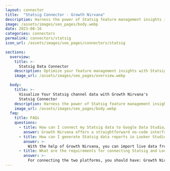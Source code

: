 ```yaml
---
layout: connector
title:  "Statsig Connector - Growth Nirvana"
description: Harness the power of Statsig feature management insights integrated into Looker Studio for strategic feature optimization decisions.
image: /assets/images/seo_pages/body.webp
date: 2023-08-16
categories: connectors
permalink: connectors/statsig
icon_url: /assets/images/seo_pages/connectors/statsig

sections:
  overview:
    title: >-
      Statsig Data Connector
    description: Optimize your feature management insights with Statsig integration. Seamlessly merge feature management data from Statsig with Looker Studio's analytical capabilities, unlocking insights that drive software release strategies, feature adoption, and operational excellence.
    image_url: /assets/images/seo_pages/overview.webp

  body:
    title: >-
      Visualize Your Statsig channel data with Growth Nirvana's
      Statsig Connector
    description: Harness the power of Statsig feature management insights integrated into Looker Studio for strategic feature optimization decisions.
    image_url: /assets/images/seo_pages/body.webp
  faq:
    title: FAQs
    questions:
      - title: How can I connect my Statsig data to Google Data Studio/Looker Studio?
        answer: Growth Nirvana offers a straightforward no-code interface to connect to Statsig data sources.
      - title: How can I generate Statsig data reports in Looker Studio?
        answer: >-
          With the help of Growth Nirvana, you can import live data from Statsig into Looker Studio. These data can be viewed in charts, tables, and dashboards to generate branded reports that can be shared instantly.
      - title: What are the requirements for connecting Statsig and Looker Studio?
        answer: >-
          For connecting the two platforms, you should have: Growth Nirvana Account and Statsig Ads Account
---
```

